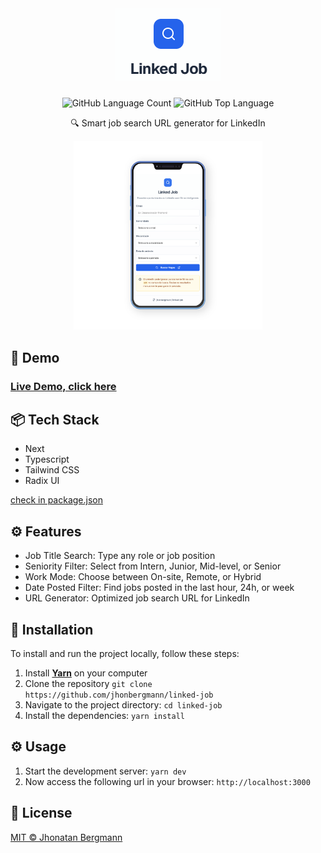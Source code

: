 <h1 align="center">
  <img src="docs/assets/logo.png" alt="logo" >
</h1>

<p align="center">
  <img alt="GitHub Language Count" src="https://img.shields.io/github/languages/count/jhonbergmann/linked-job" />
  <img alt="GitHub Top Language" src="https://img.shields.io/github/languages/top/jhonbergmann/linked-job" />
</p>

<p align="center">🔍 Smart job search URL generator for LinkedIn</p>

<p align="center">
  <img width="60%" src="docs/assets/illustration.png" alt="illustration" >
</p>

## 🔺 Demo
### [Live Demo, click here](https://linked-job.vercel.app/)

## 📦 Tech Stack

- Next
- Typescript
- Tailwind CSS
- Radix UI

[check in package.json](/package.json)


## ⚙️ Features

- Job Title Search: Type any role or job position
- Seniority Filter: Select from Intern, Junior, Mid-level, or Senior
- Work Mode: Choose between On-site, Remote, or Hybrid
- Date Posted Filter: Find jobs posted in the last hour, 24h, or week
- URL Generator: Optimized job search URL for LinkedIn

## 🔩 Installation

To install and run the project locally, follow these steps:

1. Install [**Yarn**](https://yarnpkg.com/) on your computer
1. Clone the repository `git clone https://github.com/jhonbergmann/linked-job`
1. Navigate to the project directory: `cd linked-job`
1. Install the dependencies: `yarn install`

## ⚙️ Usage

1. Start the development server: `yarn dev`
1. Now access the following url in your browser: `http://localhost:3000`

## 📝 License

[MIT © Jhonatan Bergmann](https://github.com/jhonbergmann/linked-job/blob/main/LICENSE)

